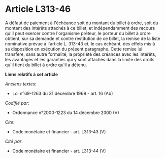 # Article L313-46

A défaut de paiement à l'échéance soit du montant du billet à ordre, soit du montant des intérêts attachés à ce billet, et
indépendamment des recours qu'il peut exercer contre l'organisme prêteur, le porteur du billet à ordre obtient, sur sa
demande et contre restitution de ce billet, la remise de la liste nominative prévue à l'article L. 313-43 et, le cas échéant,
des effets mis à sa disposition en exécution du présent paragraphe. Cette remise lui transfère, sans autre formalité, la
propriété des créances avec les intérêts, les avantages et les garanties qui y sont attachés dans la limite des droits qu'il
tient du billet à ordre qu'il a détenu.

**Liens relatifs à cet article**

_Anciens textes_:

  - Loi n°69-1263 du 31 décembre 1969 - art. 16 (Ab)

_Codifié par_:

  - Ordonnance n°2000-1223 du 14 décembre 2000 (V)

_Cite_:

  - Code monétaire et financier - art. L313-43 (V)

_Cité par_:

  - Code monétaire et financier - art. L313-44 (V)
